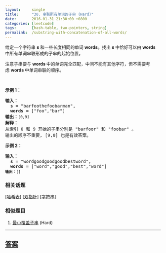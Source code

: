 ```yaml
---
layout:     single
title:      "30. 串联所有单词的子串 (Hard)"
date:       2016-01-31 21:30:00 +0800
categories: [leetcode]
tags:       [hash-table, two-pointers, string]
permalink:  /substring-with-concatenation-of-all-words/
---
```


<p>给定一个字符串&nbsp;<strong>s&nbsp;</strong>和一些长度相同的单词&nbsp;<strong>words。</strong>找出 <strong>s </strong>中恰好可以由&nbsp;<strong>words </strong>中所有单词串联形成的子串的起始位置。</p>

<p>注意子串要与&nbsp;<strong>words </strong>中的单词完全匹配，中间不能有其他字符，但不需要考虑&nbsp;<strong>words&nbsp;</strong>中单词串联的顺序。</p>

<p>&nbsp;</p>

<p><strong>示例 1：</strong></p>

<pre><strong>输入：
  s =</strong> &quot;barfoothefoobarman&quot;,
<strong>  words = </strong>[&quot;foo&quot;,&quot;bar&quot;]
<strong>输出：</strong><code>[0,9]</code>
<strong>解释：</strong>
从索引 0 和 9 开始的子串分别是 &quot;barfoor&quot; 和 &quot;foobar&quot; 。
输出的顺序不重要, [9,0] 也是有效答案。
</pre>

<p><strong>示例 2：</strong></p>

<pre><strong>输入：
  s =</strong> &quot;wordgoodgoodgoodbestword&quot;,
<strong>  words = </strong>[&quot;word&quot;,&quot;good&quot;,&quot;best&quot;,&quot;word&quot;]
<code><span style=""><strong>输出：</strong></span>[]</code>
</pre>

### 相关话题
  [[哈希表](https://github.com/openset/leetcode/tree/master/tag/hash-table/README.md)]
  [[双指针](https://github.com/openset/leetcode/tree/master/tag/two-pointers/README.md)]
  [[字符串](https://github.com/openset/leetcode/tree/master/tag/string/README.md)]

### 相似题目
  1. [最小覆盖子串](/minimum-window-substring) (Hard)

---

## [答案](https://github.com/openset/leetcode/tree/master/problems/substring-with-concatenation-of-all-words)
